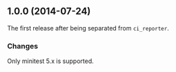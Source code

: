 ## 1.0.0 (2014-07-24)

The first release after being separated from `ci_reporter`.

### Changes

Only minitest 5.x is supported.
